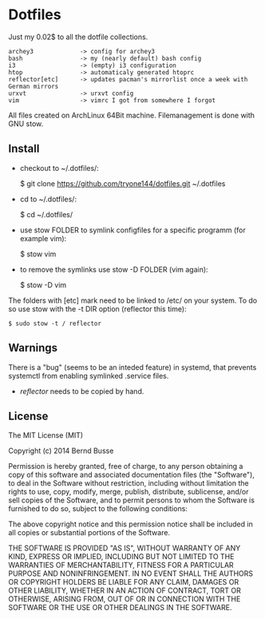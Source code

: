 Dotfiles
========

Just my 0.02$ to all the dotfile collections.

    archey3             -> config for archey3
    bash                -> my (nearly default) bash config
    i3                  -> (empty) i3 configuration
    htop                -> automaticaly generated htoprc
    reflector[etc]      -> updates pacman's mirrorlist once a week with German mirrors
    urxvt               -> urxvt config
    vim                 -> vimrc I got from somewhere I forgot

All files created on ArchLinux 64Bit machine.
Filemanagement is done with GNU stow.


Install
-------

* checkout to ~/.dotfiles/:
    
    $ git clone https://github.com/tryone144/dotfiles.git ~/.dotfiles

* cd to ~/.dotfiles/:
    
    $ cd ~/.dotfiles/

* use stow FOLDER to symlink configfiles for a specific programm (for example
vim):
    
    $ stow vim

* to remove the symlinks use stow -D FOLDER (vim again):

    $ stow -D vim

The folders with [etc] mark need to be linked to /etc/ on your system. To do so
use stow with the -t DIR option (reflector this time):

    $ sudo stow -t / reflector


Warnings
--------

There is a "bug" (seems to be an inteded feature) in systemd, that prevents
systemctl from enabling symlinked .service files.

* *reflector* needs to be copied by hand.


License
-------

The MIT License (MIT)

Copyright (c) 2014 Bernd Busse

Permission is hereby granted, free of charge, to any person obtaining a copy
of this software and associated documentation files (the "Software"), to deal
in the Software without restriction, including without limitation the rights
to use, copy, modify, merge, publish, distribute, sublicense, and/or sell
copies of the Software, and to permit persons to whom the Software is
furnished to do so, subject to the following conditions:

The above copyright notice and this permission notice shall be included in
all copies or substantial portions of the Software.

THE SOFTWARE IS PROVIDED "AS IS", WITHOUT WARRANTY OF ANY KIND, EXPRESS OR
IMPLIED, INCLUDING BUT NOT LIMITED TO THE WARRANTIES OF MERCHANTABILITY,
FITNESS FOR A PARTICULAR PURPOSE AND NONINFRINGEMENT. IN NO EVENT SHALL THE
AUTHORS OR COPYRIGHT HOLDERS BE LIABLE FOR ANY CLAIM, DAMAGES OR OTHER
LIABILITY, WHETHER IN AN ACTION OF CONTRACT, TORT OR OTHERWISE, ARISING FROM,
OUT OF OR IN CONNECTION WITH THE SOFTWARE OR THE USE OR OTHER DEALINGS IN
THE SOFTWARE.


